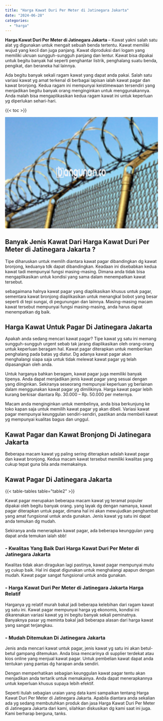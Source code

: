 ```yaml
---
title: "Harga Kawat Duri Per Meter di Jatinegara Jakarta"
date: "2024-06-28"
categories: 
  - "harga"
---
```


**Harga Kawat Duri Per Meter di Jatinegara Jakarta** – Kawat yakni salah satu alat yg digunakan untuk mengait sebuah benda tertentu. Kawat memiliki wujud yang kecil dan juga panjang. Kawat diproduksi dari logam yang memiliki ukruan sungguh-sungguh panjang dan lentur. Kawat bisa dipakai untuk begitu banyak hal seperti penghantar listrik, penghalang suatu benda, pengikat, dan beraneka hal lainnya.

Ada begitu banyak sekali ragam kawat yang dapat anda pakai. Salah satu variasi kawat yg amat terkenal di berbagai lapisan ialah kawat pagar dan kawat bronjong. Kedua ragam ini mempunyai keistimewaan tersendiri yang menjadikan begitu banyak orang menginginkan untuk menggunakannya. Anda malah bisa mengaplikasikan kedua ragam kawat ini untuk keperluan yg diperlukan sehari-hari.

{{< toc >}}

![Harga Kawat Duri Per Meter di Jatinegara Jakarta](/images/jual-kawat-murah45.png)

## Banyak Jenis Kawat Dari Harga Kawat Duri Per Meter di Jatinegara Jakarta ?

Tipe diharuskan untuk memlih diantara kawat pagar dibandingkan dg kawat bronjong, keduanya tdk dapat dibandingkan. Keadaan ini disebabkan kedua kawat tadi mempunyai fungsi masing-masing. Dimana anda tidak bisa mengaplikasikan untuk kondisi yang sama dalam menempatkan kawat tersebut.

sebagaimana halnya kawat pagar yang diaplikasikan khusus untuk pagar, sementara kawat bronjong diaplikasikan untuk menangkal bobot yang besar seperti di tepi sungai, di pegunungan dan lainnya. Masing-masing macam kawat tersebut mempunyai fungsi masing-masing, anda harus dapat menempatkan dg baik.

## Harga Kawat Untuk Pagar Di Jatinegara Jakarta

Apakah anda sedang mencari kawat pagar? Tipe kawat yg satu ini memang sungguh-sungguh urgent sebab tak jarang diaplikasikan oleh orang-orang untuk keperluan beragam hal. Kawat pagar diterapkan untuk memberikan penghalang pada batas yg diatur. Dg adanya kawat pagar akan menghalangi siapa saja untuk tidak melewat kawat pagar yg telah dipasangkan oleh anda.

Untuk harganya bahkan beragam, kawat pagar juga memiliki banyak tipenya. Anda dapat menjadikan jenis kawat pagar yang sesuai dengan yang diinginkan. Sekiranya seseorang mempunyai keperluan yg berlainan dalam menggunakan kawat pagar yg dimilikinya. Harga kawat pagar lebih kurang berkisar diantara Rp. 30.000 – Rp. 50.000 per meternya.

Macam anda menginginkan untuk membelinya, anda bisa berkunjung ke toko kapan saja untuk memilih kawat pagar yg akan dibeli. Variasi kawat pagar mempunyai keunggulan sendiri-sendiri, pastikan anda membeli kawat yg mempunyai kualitas bagus dan unggul.

## Kawat Pagar dan Kawat Bronjong Di Jatinegara Jakarta

Beberapa macam kawat yg paling sering diterapkan adalah kawat pagar dan kawat bronjong. Kedua macam kawat tersebut memiliki kwalitas yang cukup tepat guna bila anda memakainya.

## Kawat Pagar Di Jatinegara Jakarta

{{< table-tables table="table2" >}}

Kawat pagar merupakan beberapa macam kawat yg teramat populer dipakai oleh begitu banyak orang. yang layak dg dengan namanya, kawat pagar diterapkan untuk pagar, dimana hal ini akan mewujudkan penghambat yang amat fungsional untuk anda gunakan. Jenis kawat yg satu ini dapat anda temukan dg mudah.

Sekiranya anda menerapkan kawat pagar, ada beberapa keunggulan yang dapat anda temukan ialah sbb!

### \- Kwalitas Yang Baik Dari Harga Kawat Duri Per Meter di Jatinegara Jakarta

Kwalitas tidak akan diragukan lagi pastinya, kawat pagar mempunyai mutu yg cukup baik. Hal ini dapat digunakan untuk menghalangi apapun dengan mudah. Kawat pagar sangat fungsional untuk anda gunakan.

### \- Harga Kawat Duri Per Meter di Jatinegara Jakarta Harga Relatif

Harganya yg relatif murah bakal jadi beberapa kelebihan dari ragam kawat yg satu ini. Kawat pagar mempunyai harga yg ekonomis, kondisi ini dikarenakan variasi kawat yg ini begitu banyak sekali peminatnya. Banyaknya pasar yg meminta bakal jadi beberapa alasan dari harga kawat yang sangat terjangkau.

### \- Mudah Ditemukan Di Jatinegara Jakarta

Jenis anda mencari kawat untuk pagar, jenis kawat yg satu ini akan betul-betul gampang ditemukan. Anda bisa mencarinya di supplier terdekat atau kios online yang menjual kawat pagar. Untuk pembelian kawat dapat anda tentukan yang pantas dg harapan anda sendiri.

Dengan memperhatikan sebagian keunggulan kawat pagar tentu akan menjadikan anda tertarik untuk memakainya. Anda dapat menerapkannya untuk keperluan khusus supaya lebih efektif.

Seperti itulah sebagian uraian yang data kami sampaikan tentang Harga Kawat Duri Per Meter di Jatinegara Jakarta. Apabila diantara anda sekalian ada yg sedang membutuhkan produk dan jasa Harga Kawat Duri Per Meter di Jatinegara Jakarta dari kami, silahkan diskusikan dg kami saat ini juga. Kami berharap berguna, tanks.
